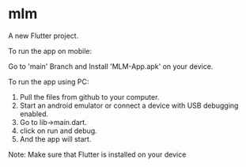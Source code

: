 # mlm

A new Flutter project.

To run the app on mobile: 

Go to 'main' Branch and Install 'MLM-App.apk' on your device.

To run the app using PC:
1. Pull the files from github to your computer.
2. Start an android emulator or connect a device with USB debugging enabled.
3. Go to lib->main.dart.
4. click on run and debug.
5. And the app will start.

Note: Make sure that Flutter is installed on your device
